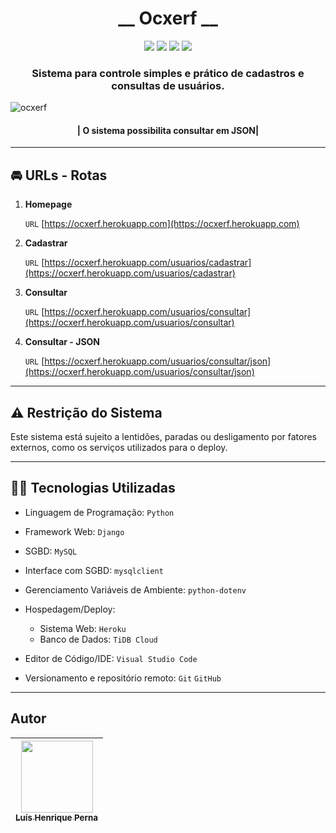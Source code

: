 <!--
    __ Para uma melhor experiência, acesse:
    ____ (repositório) 
    ____ (sistema na web) 
-->
 
 <h1 align="center">__ Ocxerf __</h1>

 <p align="center">
<img src="https://img.shields.io/badge/__ Ocxerf __-v1.0.0-333758?style=for-the-badge"/>
<img src="https://img.shields.io/badge/Python-3776AB?style=for-the-badge&logo=python&logoColor=white"/>
<img src="https://img.shields.io/badge/Django-092E20?style=for-the-badge&logo=django&logoColor=white"/>
<img src="https://img.shields.io/badge/mysql-00758f.svg?style=for-the-badge&logo=mysql&logoColor=white"/>
</p>

<h3 align="center">
Sistema para controle simples e prático de cadastros e consultas de usuários.
</h3>

![ocxerf](https://user-images.githubusercontent.com/96630233/205526328-6bdfbb6e-5e79-453a-88bb-2fe294e4842c.gif)

<h4 align="center">
| O sistema possibilita consultar em JSON|
</h4>

---

## :oncoming_automobile: URLs - Rotas

1. **Homepage**

    `URL` [https://ocxerf.herokuapp.com](https://ocxerf.herokuapp.com)

2. **Cadastrar**

    `URL` [https://ocxerf.herokuapp.com/usuarios/cadastrar](https://ocxerf.herokuapp.com/usuarios/cadastrar)

3. **Consultar**

    `URL` [https://ocxerf.herokuapp.com/usuarios/consultar](https://ocxerf.herokuapp.com/usuarios/consultar)

3. **Consultar - JSON**

    `URL` [https://ocxerf.herokuapp.com/usuarios/consultar/json](https://ocxerf.herokuapp.com/usuarios/consultar/json)

---

## :warning: Restrição do Sistema

Este sistema está sujeito a lentidões, paradas ou desligamento por fatores externos, como os serviços utilizados para o deploy.

---

## :man_technologist: Tecnologias Utilizadas

- Linguagem de Programação: `Python`

- Framework Web: `Django`

- SGBD: `MySQL`

- Interface com SGBD: `mysqlclient`

- Gerenciamento Variáveis de Ambiente: `python-dotenv`

- Hospedagem/Deploy:
  - Sistema Web: `Heroku`
  - Banco de Dados: `TiDB Cloud`

- Editor de Código/IDE: `Visual Studio Code`

- Versionamento e repositório remoto: `Git` `GitHub`

---

## Autor

| [<img src="https://avatars.githubusercontent.com/u/96630233?s=400&u=3400cfe6ba8fb87692f4f14cbdbef3e5cc996b67&v=4" width=115><br><sub>Luís Henrique Perna</sub>](https://github.com/luishperna) |
| :---: |